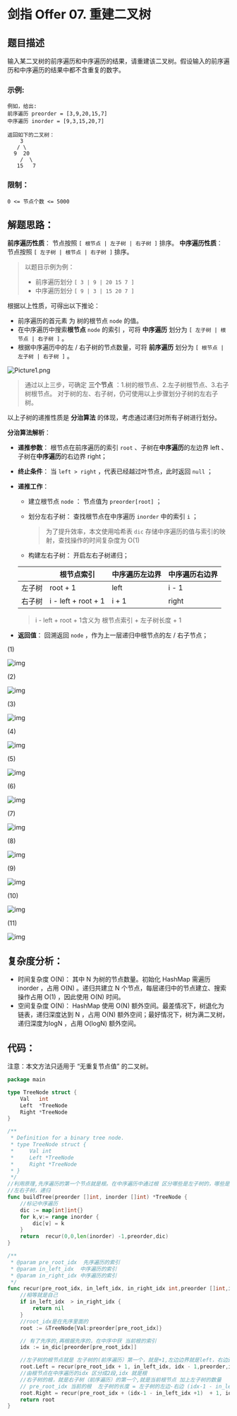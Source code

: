 # 剑指 Offer 07. 重建二叉树

## 题目描述

输入某二叉树的前序遍历和中序遍历的结果，请重建该二叉树。假设输入的前序遍历和中序遍历的结果中都不含重复的数字。

 

### 示例:

```
例如，给出:
前序遍历 preorder = [3,9,20,15,7]
中序遍历 inorder = [9,3,15,20,7]

返回如下的二叉树：
    3
   / \
  9  20
    /  \
   15   7
```

### 限制：

```
0 <= 节点个数 <= 5000
```

## 解题思路：

**前序遍历性质**： 节点按照 `[ 根节点 | 左子树 | 右子树 ]` 排序。
**中序遍历性质**： 节点按照 `[ 左子树 | 根节点 | 右子树 ]` 排序。

> 以题目示例为例：
>
> - 前序遍历划分 `[ 3 | 9 | 20 15 7 ]`
> - 中序遍历划分 `[ 9 | 3 | 15 20 7 ]`

根据以上性质，可得出以下推论：

- 前序遍历的首元素 为 树的根节点 `node` 的值。
- 在中序遍历中搜索**根节点** `node` 的索引 ，可将 **中序遍历** 划分为 `[ 左子树 | 根节点 | 右子树 ]` 。
- 根据中序遍历中的左 / 右子树的节点数量，可将 **前序遍历** 划分为 `[ 根节点 | 左子树 | 右子树 ]` 。

![Picture1.png](http://cdn.xiaot123.com/blog/2021-04/1603644245-oFksKK-Picture1.png-blog)

> 通过以上三步，可确定 **三个节点** ：1.树的根节点、2.左子树根节点、3.右子树根节点。
> 对于树的左、右子树，仍可使用以上步骤划分子树的左右子树。

以上子树的递推性质是 **分治算法** 的体现，考虑通过递归对所有子树进行划分。

**分治算法解析**：

- **递推参数**： 根节点在前序遍历的索引 `root` 、子树在**中序遍历**的左边界 left 、子树在**中序遍历**的右边界 right；

- **终止条件**： 当 `left > right` ，代表已经越过叶节点，此时返回 `null` ；

- **递推工作**：

  - 建立根节点 `node` ： 节点值为 `preorder[root]` ；

  - 划分左右子树： 查找根节点在中序遍历 `inorder` 中的索引 `i` ；

    > 为了提升效率，本文使用哈希表 `dic` 存储中序遍历的值与索引的映射，查找操作的时间复杂度为 O(1)

  - 构建左右子树： 开启左右子树递归；

  |        | 根节点索引          | 中序遍历左边界 | 中序遍历右边界 |
  | ------ | ------------------- | -------------- | -------------- |
  | 左子树 | root + 1            | left           | i - 1          |
  | 右子树 | i - left + root + 1 | i + 1          | right          |

  >
  > i - left + root + 1含义为 根节点索引 + 左子树长度 + 1

- **返回值**： 回溯返回 `node` ，作为上一层递归中根节点的左 / 右子节点；

(1)

![img](http://cdn.xiaot123.com/blog/2021-04/1603644245-DwefAv-Picture2.png-blog)

(2)

![img](http://cdn.xiaot123.com/blog/2021-04/1603644377-aJTwyJ-Picture3.png-blog)

(3)

![img](http://cdn.xiaot123.com/blog/2021-04/1603644377-rGvUqA-Picture4.png-blog)

(4)

![img](http://cdn.xiaot123.com/blog/2021-04/1603644245-OrFteB-Picture5.png-blog)

(5)

![img](http://cdn.xiaot123.com/blog/2021-04/1603644245-RBtYMS-Picture6.png-blog)

(6)

![img](http://cdn.xiaot123.com/blog/2021-04/1603644245-ZlaMmX-Picture7.png-blog)

(7)

![img](http://cdn.xiaot123.com/blog/2021-04/1603644245-leDZaF-Picture8.png-blog)

(8)

![img](http://cdn.xiaot123.com/blog/2021-04/1603644245-KtWHlj-Picture9.png-blog)

(9)

![img](http://cdn.xiaot123.com/blog/2021-04/1603644245-tYOIfd-Picture10.png-blog)

(10)

![img](http://cdn.xiaot123.com/blog/2021-04/1603644245-IAznrm-Picture11.png-blog)

(11)

![img](http://cdn.xiaot123.com/blog/2021-04/1603644245-oLIgwn-Picture12.png-blog)

## 复杂度分析：

- 时间复杂度 O(N)： 其中 N 为树的节点数量。初始化 HashMap 需遍历 inorder ，占用 O(N) 。递归共建立 N 个节点，每层递归中的节点建立、搜索操作占用 O(1) ，因此使用 O(N) 时间。
- 空间复杂度 O(N)： HashMap 使用 O(N) 额外空间。最差情况下，树退化为链表，递归深度达到 N ，占用 O(N) 额外空间；最好情况下，树为满二叉树，递归深度为logN ，占用 O(logN) 额外空间。



## 代码：

注意：本文方法只适用于 “无重复节点值” 的二叉树。

```go
package main

type TreeNode struct {
	Val   int
	Left  *TreeNode
	Right *TreeNode
}

/**
 * Definition for a binary tree node.
 * type TreeNode struct {
 *     Val int
 *     Left *TreeNode
 *     Right *TreeNode
 * }
 */
//利用原理,先序遍历的第一个节点就是根。在中序遍历中通过根 区分哪些是左子树的，哪些是右子树的
//左右子树，递归
func buildTree(preorder []int, inorder []int) *TreeNode {
	//标记中序遍历
	dic := map[int]int{}
	for k,v:= range inorder {
		dic[v] = k
	}
	return  recur(0,0,len(inorder) -1,preorder,dic)
}

/**
 * @param pre_root_idx  先序遍历的索引
 * @param in_left_idx  中序遍历的索引
 * @param in_right_idx 中序遍历的索引
 */
func recur(pre_root_idx, in_left_idx, in_right_idx int,preorder []int,in_dic map[int]int) *TreeNode {
	//相等就是自己
	if in_left_idx  > in_right_idx {
		return nil
	}
	//root_idx是在先序里面的
	root := &TreeNode{Val:preorder[pre_root_idx]}

	// 有了先序的,再根据先序的，在中序中获 当前根的索引
	idx := in_dic[preorder[pre_root_idx]]

	//左子树的根节点就是 左子树的(前序遍历）第一个，就是+1,左边边界就是left，右边边界是中间区分的idx-1
	root.Left = recur(pre_root_idx + 1, in_left_idx, idx - 1,preorder,in_dic);
	//由根节点在中序遍历的idx 区分成2段,idx 就是根
	//右子树的根，就是右子树（前序遍历）的第一个,就是当前根节点 加上左子树的数量
	// pre_root_idx 当前的根  左子树的长度 = 左子树的左边-右边 (idx-1 - in_left_idx +1) 。最后+1就是右子树的根了
	root.Right = recur(pre_root_idx + (idx-1 - in_left_idx +1)  + 1, idx + 1, in_right_idx,preorder,in_dic);
	return root
}

```

